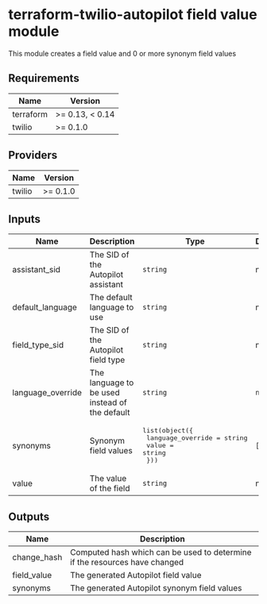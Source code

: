 # terraform-twilio-autopilot field value module

This module creates a field value and 0 or more synonym field values

## Requirements

| Name      | Version         |
| --------- | --------------- |
| terraform | >= 0.13, < 0.14 |
| twilio    | >= 0.1.0        |

## Providers

| Name   | Version  |
| ------ | -------- |
| twilio | >= 0.1.0 |

## Inputs

| Name              | Description                                    | Type                                                                               | Default | Required |
| ----------------- | ---------------------------------------------- | ---------------------------------------------------------------------------------- | ------- | :------: |
| assistant_sid     | The SID of the Autopilot assistant             | `string`                                                                           | n/a     |   yes    |
| default_language  | The default language to use                    | `string`                                                                           | n/a     |   yes    |
| field_type_sid    | The SID of the Autopilot field type            | `string`                                                                           | n/a     |   yes    |
| language_override | The language to be used instead of the default | `string`                                                                           | `null`  |    no    |
| synonyms          | Synonym field values                           | <pre>list(object({<br> language_override = string<br> value = string<br> }))</pre> | `[]`    |    no    |
| value             | The value of the field                         | `string`                                                                           | n/a     |   yes    |

## Outputs

| Name        | Description                                                                |
| ----------- | -------------------------------------------------------------------------- |
| change_hash | Computed hash which can be used to determine if the resources have changed |
| field_value | The generated Autopilot field value                                        |
| synonyms    | The generated Autopilot synonym field values                               |
